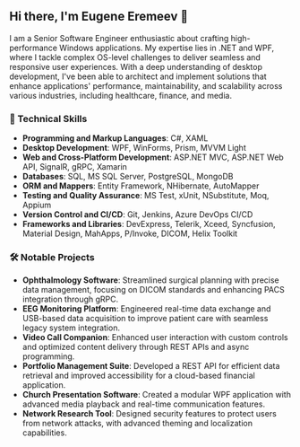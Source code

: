 ## Hi there, I'm Eugene Eremeev 👋

I am a Senior Software Engineer enthusiastic about crafting high-performance Windows applications. My expertise lies in .NET and WPF, where I tackle complex OS-level challenges to deliver seamless and responsive user experiences. With a deep understanding of desktop development, I've been able to architect and implement solutions that enhance applications' performance, maintainability, and scalability across various industries, including healthcare, finance, and media.

### 🔧 Technical Skills
- **Programming and Markup Languages**: C#, XAML
- **Desktop Development**: WPF, WinForms, Prism, MVVM Light
- **Web and Cross-Platform Development**: ASP.NET MVC, ASP.NET Web API, SignalR, gRPC, Xamarin
- **Databases**: SQL, MS SQL Server, PostgreSQL, MongoDB
- **ORM and Mappers**: Entity Framework, NHibernate, AutoMapper
- **Testing and Quality Assurance**: MS Test, xUnit, NSubstitute, Moq, Appium
- **Version Control and CI/CD**: Git, Jenkins, Azure DevOps CI/CD
- **Frameworks and Libraries**: DevExpress, Telerik, Xceed, Syncfusion, Material Design, MahApps, P/Invoke, DICOM, Helix Toolkit

### 🛠️ Notable Projects
- **Ophthalmology Software**: Streamlined surgical planning with precise data management, focusing on DICOM standards and enhancing PACS integration through gRPC.
- **EEG Monitoring Platform**: Engineered real-time data exchange and USB-based data acquisition to improve patient care with seamless legacy system integration.
- **Video Call Companion**: Enhanced user interaction with custom controls and optimized content delivery through REST APIs and async programming.
- **Portfolio Management Suite**: Developed a REST API for efficient data retrieval and improved accessibility for a cloud-based financial application.
- **Church Presentation Software**: Created a modular WPF application with advanced media playback and real-time communication features.
- **Network Research Tool**: Designed security features to protect users from network attacks, with advanced theming and localization capabilities.
